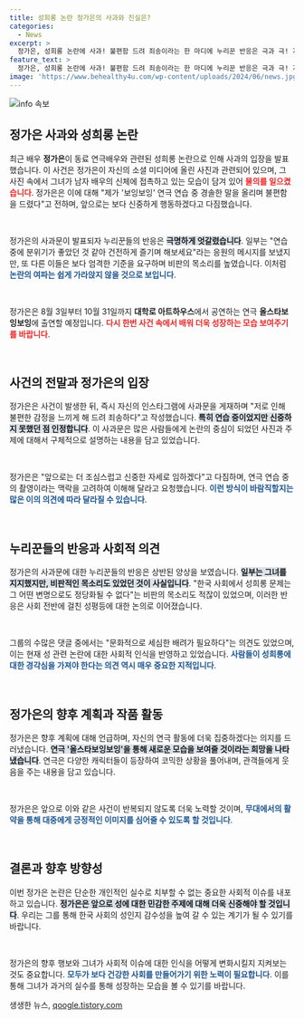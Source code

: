 ```yaml
---
title: 성희롱 논란 정가은의 사과와 진실은?
categories:
  - News
excerpt: >
  정가은, 성희롱 논란에 사과! 불편함 드려 죄송이라는 한 마디에 누리꾼 반응은 극과 극! 지지와 비난 속에서 그녀의 진심이 전달될까? 클릭을 유도하는 사건의 전말을 확인해보세요!
feature_text: >
  정가은, 성희롱 논란에 사과! 불편함 드려 죄송이라는 한 마디에 누리꾼 반응은 극과 극! 지지와 비난 속에서 그녀의 진심이 전달될까? 클릭을 유도하는 사건의 전말을 확인해보세요!
image: 'https://www.behealthy4u.com/wp-content/uploads/2024/06/news.jpg'
---
```


<p><img src="https://www.behealthy4u.com/wp-content/uploads/2024/06/news.jpg" alt="info 속보" /></p>

<h2 data-ke-size="size26">정가은 사과와 성희롱 논란</h2>

<p data-ke-size="size16">최근 배우 <b>정가은</b>이 동료 연극배우와 관련된 성희롱 논란으로 인해 사과의 입장을 발표했습니다. 이 사건은 정가은이 자신의 소셜 미디어에 올린 사진과 관련되어 있으며, 그 사진 속에서 그녀가 남자 배우의 신체에 접촉하고 있는 모습이 담겨 있어 <b><span style="color: #ee2323;">물의를 일으켰습니다</span></b>. 정가은은 이에 대해 "제가 '보잉보잉' 연극 연습 중 경솔한 말을 올리며 불편함을 드렸다"고 전하며, 앞으로는 보다 신중하게 행동하겠다고 다짐했습니다.</p>

<p data-ke-size="size16">&nbsp;</p>

<p>정가은의 사과문이 발표되자 누리꾼들의 반응은 <b><span style="background-color: #21538527;">극명하게 엇갈렸습니다</span></b>. 일부는 "연습 중에 분위기가 좋았던 것 같아 건전하게 즐기며 해보세요"라는 응원의 메시지를 보냈지만, 또 다른 이들은 보다 엄격한 기준을 요구하며 비판의 목소리를 높였습니다. 이처럼 <b><span style="color: #1a5490;">논란의 여파는 쉽게 가라앉지 않을 것으로 보입니다</span></b>.</p></p>

<p data-ke-size="size16">&nbsp;</p>

<p>정가은은 8월 3일부터 10월 31일까지 <b>대학로 아트하우스</b>에서 공연하는 연극 <b>올스타보잉보잉</b>에 출연할 예정입니다. <b><span style="color: #ee2323;">다시 한번 사건 속에서 배워 더욱 성장하는 모습 보여주기를 바랍니다</span></b>.</p></p>

<p data-ke-size="size16">&nbsp;</p>

<h2 data-ke-size="size26">사건의 전말과 정가은의 입장</h2>

<p data-ke-size="size16">정가은은 사건이 발생한 뒤, 즉시 자신의 인스타그램에 사과문을 게재하며 "저로 인해 불편한 감정을 느끼게 해 드려 죄송하다"고 작성했습니다. <b><span style="background-color: #21538527;">특히 연습 중이었지만 신중하지 못했던 점 인정합니다</span></b>. 이 사과문은 많은 사람들에게 논란의 중심이 되었던 사진과 주제에 대해서 구체적으로 설명하는 내용을 담고 있었습니다.</p>

<p data-ke-size="size16">&nbsp;</p>

<p>정가은은 "앞으로는 더 조심스럽고 신중한 자세로 임하겠다"고 다짐하며, 연극 연습 중의 촬영이라는 맥락을 고려하여 이해해 달라고 요청했습니다. <b><span style="color: #1a5490;">이런 방식이 바람직할지는 많은 이의 의견에 따라 달라질 수 있습니다</span></b>.</p></p>

<p data-ke-size="size16">&nbsp;</p>

<h2 data-ke-size="size26">누리꾼들의 반응과 사회적 의견</h2>

<p data-ke-size="size16">정가은의 사과문에 대한 누리꾼들의 반응은 상반된 양상을 보였습니다. <b><span style="background-color: #21538527;">일부는 그녀를 지지했지만, 비판적인 목소리도 있었던 것이 사실입니다</span></b>. "한국 사회에서 성희롱 문제는 그 어떤 변명으로도 정당화될 수 없다"는 비판의 목소리도 적잖이 있었으며, 이러한 반응은 사회 전반에 걸친 성평등에 대한 논의로 이어졌습니다.</p>

<p data-ke-size="size16">&nbsp;</p>

<p>그룹의 수많은 댓글 중에서는 "문화적으로 세심한 배려가 필요하다"는 의견도 있었으며, 이는 현재 성 관련 논란에 대한 사회적 인식을 반영하고 있었습니다. <b><span style="color: #1a5490;">사람들이 성희롱에 대한 경각심을 가져야 한다는 의견 역시 매우 중요한 지적입니다</span></b>.</p></p>

<p data-ke-size="size16">&nbsp;</p>

<h2 data-ke-size="size26">정가은의 향후 계획과 작품 활동</h2>

<p data-ke-size="size16">정가은은 향후 계획에 대해 언급하며, 자신의 연극 활동에 더욱 집중하겠다는 의지를 드러냈습니다. <b><span style="background-color: #21538527;">연극 '올스타보잉보잉'을 통해 새로운 모습을 보여줄 것이라는 희망을 나타냈습니다</span></b>. 연극은 다양한 캐릭터들이 등장하여 코믹한 상황을 풀어내며, 관객들에게 웃음을 주는 내용을 담고 있습니다.</p>

<p data-ke-size="size16">&nbsp;</p>

<p>정가은은 앞으로 이와 같은 사건이 반복되지 않도록 더욱 노력할 것이며, <b><span style="color: #1a5490;">무대에서의 활약을 통해 대중에게 긍정적인 이미지를 심어줄 수 있도록 할 것입니다</span></b>.</p></p>

<p data-ke-size="size16">&nbsp;</p>

<h2 data-ke-size="size26">결론과 향후 방향성</h2>

<p data-ke-size="size16">이번 정가은 논란은 단순한 개인적인 실수로 치부할 수 없는 중요한 사회적 이슈를 내포하고 있습니다. <b><span style="background-color: #21538527;">정가은은 앞으로 성에 대한 민감한 주제에 대해 더욱 신중해야 할 것입니다</span></b>. 우리는 그를 통해 한국 사회의 성인지 감수성을 높여 갈 수 있는 계기가 될 수 있기를 바랍니다.</p>

<p data-ke-size="size16">&nbsp;</p>

<p>정가은의 향후 행보와 그녀가 사회적 이슈에 대한 인식을 어떻게 변화시킬지 지켜보는 것도 중요합니다. <b><span style="color: #1a5490;">모두가 보다 건강한 사회를 만들어가기 위한 노력이 필요합니다</span></b>. 이를 통해 그녀가 과거의 실수를 통해 성장하는 모습을 볼 수 있기를 바랍니다.</p>
생생한 뉴스, <a href="https://qoogle.tistory.com" rel="dofollow">qoogle.tistory.com</a>


